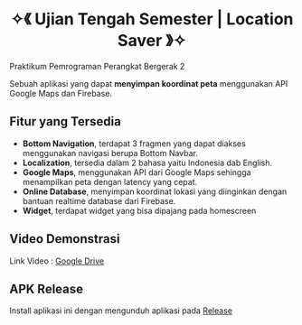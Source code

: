 <h1 align="center">✧《 Ujian Tengah Semester | Location Saver 》✧</h1>
Praktikum Pemrograman Perangkat Bergerak 2

Sebuah aplikasi yang dapat **menyimpan koordinat peta** menggunakan API Google Maps dan Firebase.

## Fitur yang Tersedia
- **Bottom Navigation**, terdapat 3 fragmen yang dapat diakses menggunakan navigasi berupa Bottom Navbar.
- **Localization**, tersedia dalam 2 bahasa yaitu Indonesia dab English.
- **Google Maps**, menggunakan API dari Google Maps sehingga menampilkan peta dengan latency yang cepat.
- **Online Database**, menyimpan koordinat lokasi yang diinginkan dengan bantuan realtime database dari Firebase.
- **Widget**, terdapat widget yang bisa dipajang pada homescreen

## Video Demonstrasi

Link Video : [Google Drive](https://drive.google.com/file/d/118hh3Iiiy5kKgZkicRJuqYHfcTuYY2kD/view?usp=sharing)

## APK Release

Install aplikasi ini dengan mengunduh aplikasi pada [Release](https://github.com/MNRosyad/UTS_LocationSaver/releases/tag/apk-release)
